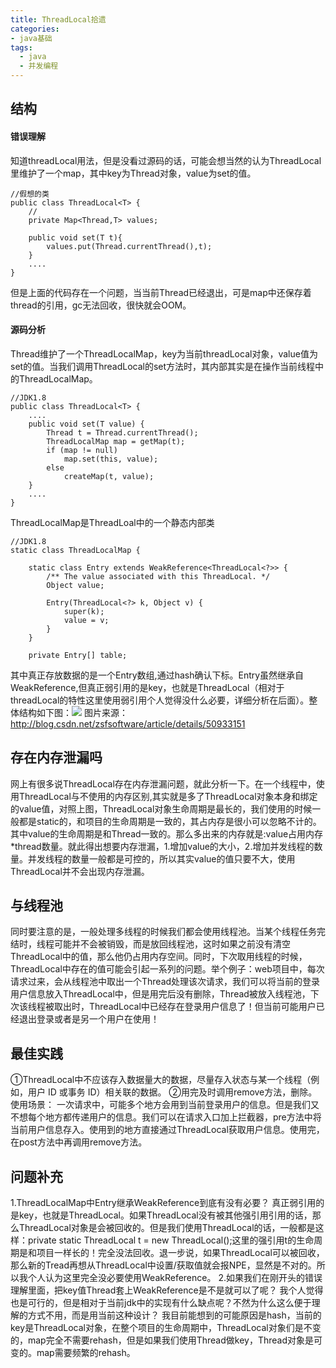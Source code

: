 ```yaml
---
title: ThreadLocal拾遗
categories:
- java基础
tags:
  - java
  - 并发编程
---
```

## 结构
#### 错误理解
知道threadLocal用法，但是没看过源码的话，可能会想当然的认为ThreadLocal里维护了一个map，其中key为Thread对象，value为set的值。
```
//假想的类
public class ThreadLocal<T> {
	//
	private Map<Thread,T> values;

	public void set(T t){
		values.put(Thread.currentThread(),t);
	}
	....
}
```
<!-- more -->
但是上面的代码存在一个问题，当当前Thread已经退出，可是map中还保存着thread的引用，gc无法回收，很快就会OOM。
#### 源码分析
Thread维护了一个ThreadLocalMap，key为当前threadLocal对象，value值为set的值。当我们调用ThreadLocal的set方法时，其内部其实是在操作当前线程中的ThreadLocalMap。
```
//JDK1.8
public class ThreadLocal<T> {
	....
	public void set(T value) {
        Thread t = Thread.currentThread();
        ThreadLocalMap map = getMap(t);
        if (map != null)
            map.set(this, value);
        else
            createMap(t, value);
    }
	....
}
```
ThreadLocalMap是ThreadLoal中的一个静态内部类
```
//JDK1.8
static class ThreadLocalMap {
	
    static class Entry extends WeakReference<ThreadLocal<?>> {
        /** The value associated with this ThreadLocal. */
        Object value;

        Entry(ThreadLocal<?> k, Object v) {
            super(k);
            value = v;
        }
    }

    private Entry[] table;
```
其中真正存放数据的是一个Entry数组,通过hash确认下标。Entry虽然继承自WeakReference,但真正弱引用的是key，也就是ThreadLocal（相对于threadLocal的特性这里使用弱引用个人觉得没什么必要，详细分析在后面）。整体结构如下图：![](http://images.cnitblog.com/blog/390680/201306/23002121-ef97b5c9bb204f3c9712377013a619fe.png)
图片来源：http://blog.csdn.net/zsfsoftware/article/details/50933151

## 存在内存泄漏吗
网上有很多说ThreadLocal存在内存泄漏问题，就此分析一下。在一个线程中，使用ThreadLocal与不使用的内存区别,其实就是多了ThreadLocal对象本身和绑定的value值，对照上图，ThreadLocal对象生命周期是最长的，我们使用的时候一般都是static的，和项目的生命周期是一致的，其占内存是很小可以忽略不计的。其中value的生命周期是和Thread一致的。那么多出来的内存就是:value占用内存*thread数量。就此得出想要内存泄漏，1.增加value的大小，2.增加并发线程的数量。并发线程的数量一般都是可控的，所以其实value的值只要不大，使用ThreadLocal并不会出现内存泄漏。

## 与线程池
同时要注意的是，一般处理多线程的时候我们都会使用线程池。当某个线程任务完结时，线程可能并不会被销毁，而是放回线程池，这时如果之前没有清空ThreadLocal中的值，那么他仍占用内存空间。同时，下次取用线程的时候，ThreadLocal中存在的值可能会引起一系列的问题。举个例子：web项目中，每次请求过来，会从线程池中取出一个Thread处理该次请求，我们可以将当前的登录用户信息放入ThreadLocal中，但是用完后没有删除，Thread被放入线程池，下次该线程被取出时，ThreadLocal中已经存在登录用户信息了！但当前可能用户已经退出登录或者是另一个用户在使用！

## 最佳实践
①ThreadLocal中不应该存入数据量大的数据，尽量存入状态与某一个线程（例如，用户 ID 或事务 ID）相关联的数据。
②用完及时调用remove方法，删除。
使用场景：
   一次请求中，可能多个地方会用到当前登录用户的信息。但是我们又不想每个地方都传递用户的信息。我们可以在请求入口加上拦截器，pre方法中将当前用户信息存入。使用到的地方直接通过ThreadLocal获取用户信息。使用完，在post方法中再调用remove方法。

## 问题补充
1.ThreadLocalMap中Entry继承WeakReference到底有没有必要？
   真正弱引用的是key，也就是ThreadLocal。如果ThreadLocal没有被其他强引用引用的话，那么ThreadLocal对象是会被回收的。但是我们使用ThreadLocal的话，一般都是这样：private static ThreadLocal t = new ThreadLocal();这里的强引用t的生命周期是和项目一样长的！完全没法回收。退一步说，如果ThreadLocal可以被回收，那么新的Tread再想从ThreadLocal中设置/获取值就会报NPE，显然是不对的。所以我个人认为这里完全没必要使用WeakReference。
2.如果我们在刚开头的错误理解里面，把key值Thread套上WeakReference是不是就可以了呢？
   我个人觉得也是可行的，但是相对于当前jdk中的实现有什么缺点呢？不然为什么这么便于理解的方式不用，而是用当前这种设计？
   我目前能想到的可能原因是hash，当前的key是ThreadLocal对象，在整个项目的生命周期中，ThreadLocal对象们是不变的，map完全不需要rehash，但是如果我们使用Thread做key，Thread对象是可变的。map需要频繁的rehash。